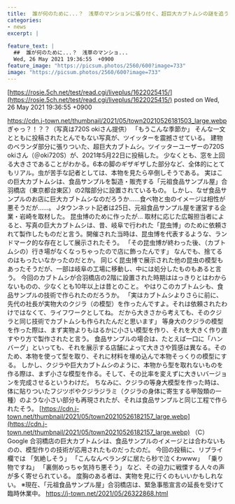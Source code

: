 ```yaml
---
title:  誰が何のために...？　浅草のマンションに張り付く、超巨大カブトムシの謎を追う  
categories:
- news
excerpt: |
  
feature_text: |
  ##  誰が何のために...？　浅草のマンショ...
  Wed, 26 May 2021 19:36:55  +0900
feature_image: "https://picsum.photos/2560/600?image=733"
image: "https://picsum.photos/2560/600?image=733"
---
```


[https://rosie.5ch.net/test/read.cgi/liveplus/1622025415/](https://rosie.5ch.net/test/read.cgi/liveplus/1622025415/)
posted on Wed, 26 May 2021 19:36:55  +0900

<!--more-->

https://cdn.j-town.net/thumbnail/2021/05/town20210526181503_large.webp ぎゃっ？！？？（写真は720S okiさん提供） 「もうこんな季節か」 そんな一文とともに投稿されたとんでもない写真が、ツイッターを震撼させている。 建物のベランダ部分に張りついた、超巨大カブトムシ。ツイッターユーザーの720S okiさん（＠oki720S）が、2021年5月22日に投稿した。 少なくとも、窓を上回る大きさであることがわかる。6本の脚のギザギザした部分など、全体的にとてもリアル。虫が苦手な記者としては、本物を見たら卒倒しそうである。 実はこの巨大カブトムシは、食品サンプルを製造・販売する「元祖食品サンプル屋」合羽橋店（東京都台東区）の2階部分に設置されているもの。 しかし、なぜ食品サンプルのお店に巨大カブトムシなのだろうか......食べ物と虫のイメージは相性が悪そうだが......。 Jタウンネット記者は25日、元祖食品サンプル屋を運営する企業・岩崎を取材した。 昆虫博のために作ったが... 取材に応じた広報担当者によると、写真の巨大カブトムシは、昔、岐阜で行われた「昆虫博」のために依頼されて製作したものだと言う。開催された当時は、昆虫博を代表するような、ランドマーク的な存在として展示されたそう。 「その昆虫博が終わった後、（カブトムシの）行き場がなくなっちゃったので店に飾ったんです」 なんでも、捨てるのはもったいなかったのだとか。 同じく昆虫博で展示された他の昆虫の模型もあったそうだが、一部は岐阜の工場に移動し、中には処分したものもあると言う。 今回のカブトムシが合羽橋店の2階に設置された時期ははっきりとはわからないものの、少なくとも10年以上は昔とのこと。 やはりこのカブトムシも、食品サンプルの技術で作られたのだろうか。 「実はカブトムシよりさらに前に、先代の社長が実物大のクジラ（の模型）を作ったんですよ。それは依頼されたわけではなくて、ライフワークとしてね。 だから大きさから考えても、そのクジラと同じ技術でカブトムシも作られたんだと思います」 等身大のクジラの模型を作った際は、まず実物よりもはるかに小さい模型を作り、それを大きく作り直すやり方で製作されたと言う。 食品サンプルの場合は、たとえば一口に「ハンバーグ」といっても、それを展示する店舗によって大きさや質感は異なる。そのため、本物を使って型を取り、それに材料を埋め込んで本物そっくりの模型にする。 しかし、クジラや巨大カブトムシのように、本物から型を取れないものを作る際は、まず小さな模型を作る。そして、その比率を変えずに大きいバージョンを完成させるというわけだ。 ちなみに、クジラの等身大模型を作った時は、体に貼りついたフジツボやクジラジラミ（クジラの身体に寄生する甲殻類の一種）のような小さい部分も再現されたが、それは食品サンプルと同じ工程で作られたそう。 [https://cdn.j-town.net/thumbnail/2021/05/town20210526182157_large.webp](https://cdn.j-town.net/thumbnail/2021/05/town20210526182157_large.webp) （C）Google 合羽橋店の巨大カブトムシは、食品サンプルのイメージとは合わないものの、模型作りの技術が応用されたものだったのだ。 今回の投稿に、リプライ欄では 「気絶しそう」 「こんなんベランダに居たら秒で泣くわwww」 「乗り物ですね」 「裏側めっちゃ気持ち悪そう」 など、その迫力に戦慄する人々の声が多く寄せられている。 度胸のある者は、実物を見に行くのもいいかもしれない。 ※現在、「元祖食品サンプル屋」合羽橋店は、緊急事態宣言の延長を受けて臨時休業中。 https://j-town.net/2021/05/26322868.html
